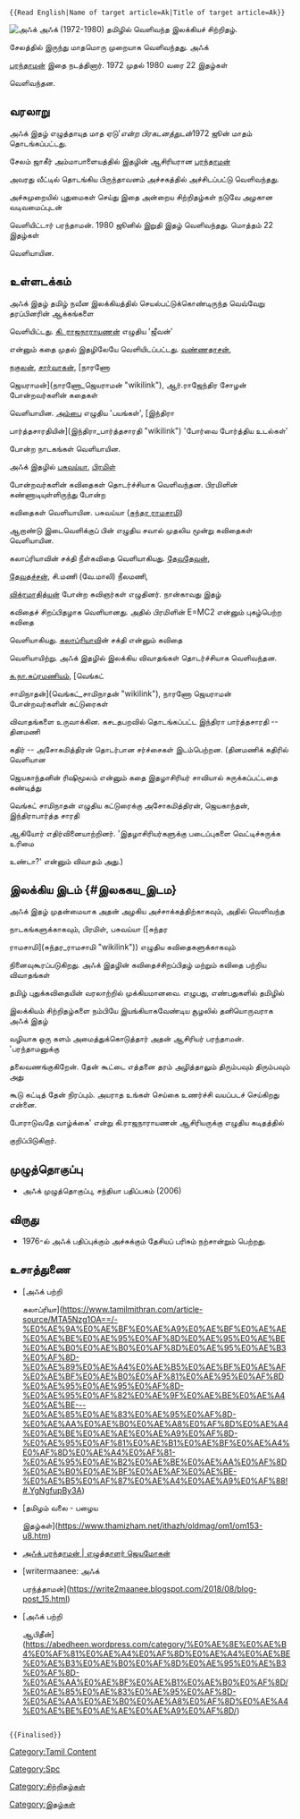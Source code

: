 ```{=mediawiki}
{{Read English|Name of target article=Ak|Title of target article=Ak}}
```
![அஃக்](Ak.png "அஃக்") அஃக் (1972-1980) தமிழில் வெளிவந்த இலக்கியச் சிற்றிதழ்.
சேலத்தில் இருந்து மாதமொரு முறையாக வெளிவந்தது. அஃக்
[பரந்தாமன்](பரந்தாமன் "wikilink") இதை நடத்தினார். 1972 முதல் 1980 வரை 22 இதழ்கள்
வெளிவந்தன.

## வரலாறு

அஃக் இதழ் எழுத்தாயுத மாத ஏடு'*என்ற பிரகடனத்துடன்*1972 ஜூன் மாதம் தொடங்கப்பட்டது.
சேலம் ஜாகீர் அம்மாபாளையத்தில் இதழின் ஆசிரியரான [பரந்தாமன்](பரந்தாமன் "wikilink")
அவரது வீட்டில் தொடங்கிய பிருந்தாவனம் அச்சகத்தில் அச்சிடப்பட்டு வெளிவந்தது.
அச்சுமுறையில் புதுமைகள் செய்து இதை அன்றைய சிற்றிதழ்கள் நடுவே அழகான வடிவமைப்புடன்
வெளியிட்டார் பரந்தாமன். 1980 ஜூனில் இறுதி இதழ் வெளிவந்தது. மொத்தம் 22 இதழ்கள்
வெளியாயின.

## உள்ளடக்கம்

அஃக் இதழ் தமிழ் நவீன இலக்கியத்தில் செயல்பட்டுக்கொண்டிருந்த வெவ்வேறு தரப்பினரின் ஆக்கங்களை
வெளியிட்டது. [கி. ராஜநாராயணன்](கி._ராஜநாராயணன் "wikilink") எழுதிய \'ஜீவன்'
என்னும் கதை முதல் இதழிலேயே வெளியிடப்பட்டது. [வண்ணதாசன்](வண்ணதாசன் "wikilink"),
[நகுலன்](நகுலன் "wikilink"), [சார்வாகன்](சார்வாகன் "wikilink"), [நாரணோ
ஜெயராமன்](நாரணோ_ஜெயராமன் "wikilink"), ஆர்.ராஜேந்திர சோழன் போன்றவர்களின் கதைகள்
வெளியாயின. [அம்பை](அம்பை "wikilink") எழுதிய \'பயங்கள்\', [இந்திரா
பார்த்தசாரதியின்](இந்திரா_பார்த்தசாரதி "wikilink") \'போர்வை போர்த்திய உடல்கள்\'
போன்ற நாடகங்கள் வெளியாயின.

அஃக் இதழில் [பசுவய்யா](பசுவய்யா "wikilink"), [பிரமிள்](பிரமிள் "wikilink")
போன்றவர்களின் கவிதைகள் தொடர்ச்சியாக வெளிவந்தன. பிரமிளின் கண்ணாடியுள்ளிருந்து போன்ற
கவிதைகள் வெளியாயின. பசுவய்யா ([சுந்தர ராமசாமி](சுந்தர_ராமசாமி "wikilink"))
ஆறாண்டு இடைவெளிக்குப் பின் எழுதிய சவால் முதலிய மூன்று கவிதைகள் வெளியாயின.
கலாப்ரியாவின் சக்தி நீள்கவிதை வெளியாகியது. [தேவதேவன்](தேவதேவன் "wikilink"),
[தேவதச்சன்](தேவதச்சன் "wikilink"), சி.மணி (வே.மாலி) நீலமணி,
[விக்ரமாதித்யன்](விக்ரமாதித்யன் "wikilink") போன்ற கவிஞர்கள் எழுதினர். நான்காவது இதழ்
கவிதைச் சிறப்பிதழாக வெளியானது. அதில் பிரமிளின் E=MC2 என்னும் புகழ்பெற்ற கவிதை
வெளியாகியது. [கலாப்ரியாவ](கலாப்ரியா "wikilink")ின் சக்தி என்னும் கவிதை
வெளியாயிற்று. அஃக் இதழில் இலக்கிய விவாதங்கள் தொடர்ச்சியாக வெளிவந்தன.
[க.நா.சுப்ரமணியம்](க.நா.சுப்ரமணியம் "wikilink"), [வெங்கட்
சாமிநாதன்](வெங்கட்_சாமிநாதன் "wikilink"), நாரணோ ஜெயராமன் போன்றவர்களின் கட்டுரைகள்
விவாதங்களை உருவாக்கின. கசடதபறவில் தொடங்கப்பட்ட இந்திரா பார்த்தசாரதி -- தினமணி
கதிர் -- அசோகமித்திரன் தொடர்பான சர்ச்சைகள் இடம்பெற்றன. (தினமணிக் கதிரில் வெளியான
ஜெயகாந்தனின் ரிஷிமூலம் என்னும் கதை இதழாசிரியர் சாவியால் சுருக்கப்பட்டதை கண்டித்து
வெங்கட் சாமிநாதன் எழுதிய கட்டுரைக்கு அசோகமித்திரன், ஜெயகாந்தன், இந்திராபார்த்த சாரதி
ஆகியோர் எதிர்வினையாற்றினர். \'இதழாசிரியர்களுக்கு படைப்புகளை வெட்டிச்சுருக்க உரிமை
உண்டா?\' என்னும் விவாதம் அது.)

## இலக்கிய இடம் {#இலககய_இடம}

அஃக் இதழ் முதன்மையாக அதன் அழகிய அச்சாக்கத்திற்காகவும், அதில் வெளிவந்த
நாடகங்களுக்காகவும், பிரமிள், பசுவய்யா ([சுந்தர
ராமசாமி](சுந்தர_ராமசாமி "wikilink")) எழுதிய கவிதைகளுக்காகவும்
நினைவுகூரப்படுகிறது. அஃக் இதழின் கவிதைச்சிறப்பிதழ் மற்றும் கவிதை பற்றிய விவாதங்கள்
தமிழ் புதுக்கவிதையின் வரலாற்றில் முக்கியமானவை. எழுபது, எண்பதுகளில் தமிழில்
இலக்கியம் சிற்றிதழ்களை நம்பியே இயங்கியாகவேண்டிய சூழலில் தனியொருவராக அஃக் இதழ்
வழியாக ஒரு களம் அமைத்துக்கொடுத்தார் அதன் ஆசிரியர் பரந்தாமன். 'பரந்தாமனுக்கு
தலைவணங்குகிறேன். தேன் கூட்டை எத்தனை தரம் அழித்தாலும் திரும்பவும் திரும்பவும் அது
கூடு கட்டித் தேன் நிரப்பும். அயராத உங்கள் செய்கை உணர்ச்சி வயப்படச் செய்கிறது என்னை.
போராடுவதே வாழ்க்கை\' என்று கி.ராஜநாராயணன் ஆசிரியருக்கு எழுதிய கடிதத்தில்
குறிப்பிடுகிறார்.

## முழுத்தொகுப்பு

-   அஃக் முழுத்தொகுப்பு, சந்தியா பதிப்பகம் (2006)

## விருது

-   1976-ல் அஃக் பதிப்புக்கும் அச்சுக்கும் தேசியப் பரிசும் நற்சான்றும் பெற்றது.

## உசாத்துணை

-   [அஃக் பற்றி
    கலாப்ரியா](https://www.tamilmithran.com/article-source/MTA5Nzg1OA==/-%E0%AE%9A%E0%AE%BF%E0%AE%A9%E0%AE%BF%E0%AE%AE%E0%AE%BE%E0%AE%95%E0%AF%8D%E0%AE%95%E0%AE%BE%E0%AE%B0%E0%AE%B0%E0%AF%8D%E0%AE%95%E0%AE%B3%E0%AF%8D-%E0%AE%89%E0%AE%A4%E0%AE%B5%E0%AE%BF%E0%AE%AF%E0%AE%BF%E0%AE%B0%E0%AF%81%E0%AE%95%E0%AF%8D%E0%AE%95%E0%AE%95%E0%AF%8D-%E0%AE%95%E0%AF%82%E0%AE%9F%E0%AE%BE%E0%AE%A4%E0%AE%BE---%E0%AE%85%E0%AE%83%E0%AE%95%E0%AF%8D-%E0%AE%AA%E0%AE%B0%E0%AE%A8%E0%AF%8D%E0%AE%A4%E0%AE%BE%E0%AE%AE%E0%AE%A9%E0%AF%8D-%E0%AE%95%E0%AF%81%E0%AE%B1%E0%AE%BF%E0%AE%A4%E0%AF%8D%E0%AE%A4%E0%AF%81-%E0%AE%95%E0%AE%B2%E0%AE%BE%E0%AE%AA%E0%AF%8D%E0%AE%B0%E0%AE%BF%E0%AE%AF%E0%AE%BE-%E0%AE%B5%E0%AF%87%E0%AE%A4%E0%AE%A9%E0%AF%88!#.YgNgfupBy3A)
-   [தமிழம் வலை - பழைய
    இதழ்கள்](https://www.thamizham.net/ithazh/oldmag/om1/om153-u8.htm)
-   [அஃக் பரந்தாமன் \| எழுத்தாளர் ஜெயமோகன்](https://www.jeyamohan.in/76461/)
-   [writermaanee: அஃக்
    பரந்த்தாமன்](https://write2maanee.blogspot.com/2018/08/blog-post_15.html)
-   [அஃக் பற்றி
    ஆபிதீன்](https://abedheen.wordpress.com/category/%E0%AE%8E%E0%AE%B4%E0%AF%81%E0%AE%A4%E0%AF%8D%E0%AE%A4%E0%AE%BE%E0%AE%B3%E0%AE%B0%E0%AF%8D%E0%AE%95%E0%AE%B3%E0%AF%8D-%E0%AE%AA%E0%AE%BF%E0%AE%B1%E0%AE%B0%E0%AF%8D/%E0%AE%85%E0%AE%83%E0%AE%95%E0%AF%8D-%E0%AE%AA%E0%AE%B0%E0%AE%A8%E0%AF%8D%E0%AE%A4%E0%AE%BE%E0%AE%AE%E0%AE%A9%E0%AF%8D/)

```{=mediawiki}
{{Finalised}}
```
[Category:Tamil Content](Category:Tamil_Content "wikilink")
[Category:Spc](Category:Spc "wikilink")
[Category:சிற்றிதழ்கள்](Category:சிற்றிதழ்கள் "wikilink")
[Category:இதழ்கள்](Category:இதழ்கள் "wikilink")

